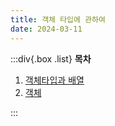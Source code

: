 ```yaml
---
title: 객체 타입에 관하여
date: 2024-03-11
---
```


:::div{.box .list}
**목차**

1. [객체타입과 배열](/basecamp-javascript/chapter04/04-1)
2. [객체](/basecamp-javascript/chapter04/04-2)

:::
